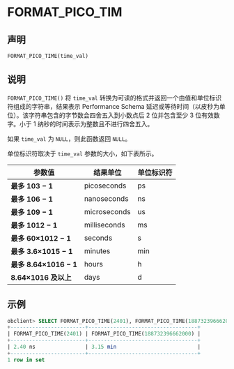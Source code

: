 # FORMAT_PICO_TIM

## 声明

```sql
FORMAT_PICO_TIME(time_val)
```

## 说明

`FORMAT_PICO_TIME()` 将 `time_val` 转换为可读的格式并返回一个由值和单位标识符组成的字符串，结果表示 Performance Schema 延迟或等待时间（以皮秒为单位）。该字符串包含的字节数会四舍五入到小数点后 2 位并包含至少 3 位有效数字。小于 1 纳秒的时间表示为整数且不进行四舍五入。

如果 `time_val` 为 `NULL`，则此函数返回 `NULL`。

单位标识符取决于 `time_val` 参数的大小，如下表所示。

| **参数值** | **结果单位** | **单位标识符** |
| --- | --- | --- |
| **最多 103 − 1** | picoseconds | ps |
| **最多 106 − 1** | nanoseconds | ns |
| **最多 109 − 1** | microseconds | us |
| **最多 1012 − 1** | milliseconds | ms |
| **最多 60×1012 − 1** | seconds | s |
| **最多 3.6×1015 − 1** | minutes | min |
| **最多 8.64×1016 − 1** | hours | h |
| **8.64×1016 及以上** | days | d |

## 示例

```sql
obclient> SELECT FORMAT_PICO_TIME(2401), FORMAT_PICO_TIME(188732396662000);
+------------------------+-----------------------------------+
| FORMAT_PICO_TIME(2401) | FORMAT_PICO_TIME(188732396662000) |
+------------------------+-----------------------------------+
| 2.40 ns                | 3.15 min                          |
+------------------------+-----------------------------------+
1 row in set
```
